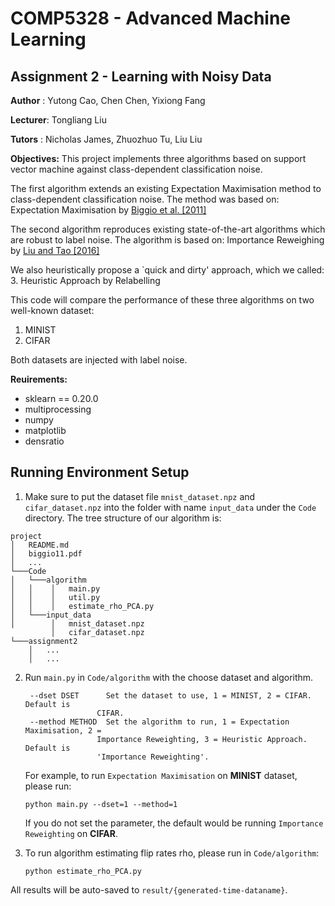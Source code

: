 ﻿# COMP5328 - Advanced Machine Learning

## Assignment 2 - Learning with Noisy Data

**Author** : Yutong Cao,  Chen Chen,  Yixiong Fang

**Lecturer**: Tongliang Liu

**Tutors** : Nicholas James, Zhuozhuo Tu, Liu Liu

**Objectives:**
This project implements three algorithms based on support vector machine against class-dependent classification noise.

The first algorithm extends an existing Expectation Maximisation method to class-dependent classification noise. The method was based on: Expectation Maximisation by [Biggio et al. [2011]](http://proceedings.mlr.press/v20/biggio11/biggio11.pdf)

The second algorithm reproduces existing state-of-the-art algorithms which are robust to label noise. The algorithm is based on: Importance Reweighing by [Liu and Tao [2016]](https://arxiv.org/pdf/1411.7718.pdf)

We also heuristically  propose a `quick and dirty' approach, which we called:
3. Heuristic Approach by Relabelling

This code will compare the performance of these three algorithms on two well-known dataset:
 1. MINIST
 2. CIFAR

Both datasets are injected with label noise.

**Reuirements:**
- sklearn == 0.20.0
- multiprocessing
- numpy
- matplotlib
- densratio


Running Environment Setup
------------

1. Make sure to put the dataset file `mnist_dataset.npz` and `cifar_dataset.npz` into the folder with name `input_data` under the `Code` directory. The tree structure of our algorithm is:

```
project
│   README.md
│   biggio11.pdf
│   ...
└───Code
│   └───algorithm
│   │    │   main.py
│   │    │   util.py
│   │    │   estimate_rho_PCA.py
│   └───input_data
│        │   mnist_dataset.npz
         │   cifar_dataset.npz
└───assignment2
    │   ...
    │   ...
```

2. Run `main.py` in `Code/algorithm` with the choose dataset and algorithm.
   ```
    --dset DSET      Set the dataset to use, 1 = MINIST, 2 = CIFAR. Default is
                   CIFAR.
    --method METHOD  Set the algorithm to run, 1 = Expectation Maximisation, 2 =
                   Importance Reweighting, 3 = Heuristic Approach. Default is
                   'Importance Reweighting'.
   ```            

   For example, to run `Expectation Maximisation` on **MINIST** dataset, please run:

   ```
   python main.py --dset=1 --method=1
   ```
   
   If you do not set the parameter, the default would be running `Importance Reweighting` on **CIFAR**.  

3. To run algorithm estimating flip rates rho, please run in `Code/algorithm`:

   ```
   python estimate_rho_PCA.py
   ```

All results will be auto-saved to `result/{generated-time-dataname}`. 
